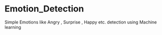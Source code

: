 # Emotion_Detection
Simple Emotions like Angry , Surprise , Happy etc. detection using Machine learning 
